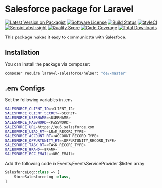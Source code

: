 # Salesforce package for Laravel

[![Latest Version on Packagist](https://img.shields.io/packagist/v/laravel-notification-channels/webpush.svg?style=flat-square)](https://packagist.org/packages/laravel-notification-channels/webpush)
[![Software License](https://img.shields.io/badge/license-MIT-brightgreen.svg?style=flat-square)](LICENSE.md)
[![Build Status](https://img.shields.io/travis/laravel-notification-channels/webpush/master.svg?style=flat-square)](https://travis-ci.org/laravel-notification-channels/webpush)
[![StyleCI](https://styleci.io/repos/65542206/shield)](https://styleci.io/repos/65542206)
[![SensioLabsInsight](https://img.shields.io/sensiolabs/i/6ac8b6d5-c215-4ba5-9a47-d1b312ec196d.svg?style=flat-square)](https://insight.sensiolabs.com/projects/6ac8b6d5-c215-4ba5-9a47-d1b312ec196d)
[![Quality Score](https://img.shields.io/scrutinizer/g/laravel-notification-channels/webpush.svg?style=flat-square)](https://scrutinizer-ci.com/g/laravel-notification-channels/webpush)
[![Code Coverage](https://img.shields.io/scrutinizer/coverage/g/laravel-notification-channels/webpush/master.svg?style=flat-square)](https://scrutinizer-ci.com/g/laravel-notification-channels/webpush/?branch=master)
[![Total Downloads](https://img.shields.io/packagist/dt/laravel-notification-channels/webpush.svg?style=flat-square)](https://packagist.org/packages/laravel-notification-channels/webpush)

This package makes it easy to communicate with Salesfoce.

## Installation

You can install the package via composer:

``` bash
composer require laravel-salesforce/helper: "dev-master"
```

## .env Configs

Set the following variables in .env
``` bash
SALESFORCE_CLIENT_ID=<CLIENT_ID>
SALESFORCE_CLIENT_SECRET=<SECRET>
SALESFORCE_USERNAME=<USERNAME>
SALESFORCE_PASSWORD=<PASSWORD>
SALESFORCE_URL=https://eu6.salesforce.com
SALESFORCE_LEAD_RT=<LEAD_RECORD_TYPE>
SALESFORCE_ACCOUNT_RT=<ACCOUNT_RECORD_TYPE>
SALESFORCE_OPPURTUNITY_RT=<OPPURTUNITY_RECORD_TYPE>
SALESFORCE_TASK_RT=<TASK_RECORD_TYPE>
SALESFORCE_BRAND=<BRAND>
SALESFORCE_BCC_EMAIL=<BBC_EMAIL>
```

Add the following code in Events/EventsServiceProvider $listen array
``` php
SalesforceLog::class => [
    StoreSalesforceLog::class,
]
```


